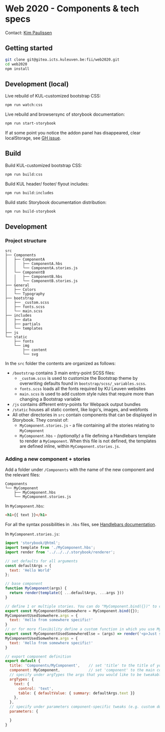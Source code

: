 # Web 2020 - Components & tech specs

Contact: [Kim Paulissen](https://www.kuleuven.be/wieiswie/nl/person/00045445)

## Getting started

```bash
git clone git@gitea.icts.kuleuven.be:fii/web2020.git
cd web2020
npm install
```

## Development (local)


Live rebuild of KUL-customized bootstrap CSS:

```bash
npm run watch:css
```

Live rebuild and browsersync of storybook documentation:

```bash
npm run start-storybook
```

If at some point you notice the addon panel has disappeared, clear localStorage, see [GH issue](https://github.com/storybookjs/storybook/issues/8383#issuecomment-541562349).

## Build

Build KUL-customized bootstrap CSS:

```bash
npm run build:css
```

Build KUL header/ footer/ flyout includes:

```bash
npm run build:includes
```

Build static Storybook documentation distribution:

```bash
npm run build-storybook
```

## Development

### Project structure
```
src
├── Components
│   ├── ComponentA
│   │   ├── ComponentA.hbs
│   │   └── ComponentA.stories.js
│   └── ComponentB
│   │   ├── ComponentB.hbs
│   │   └── ComponentB.stories.js
├── General
│   ├── Colors
│   └── Typography
├── bootstrap
│   ├── _custom.scss
│   ├── fonts.scss
│   └── main.scss
├── includes
│   ├── data
│   ├── partials
│   └── templates
├── js
└── static
    ├── fonts
    └── img
        ├── content
        └── svg
```

In the `src` folder the contents are organized as follows:

* `/bootstrap` contains 3 main entry-point SCSS files:
  * `_custom.scss` is used to customize the Bootstrap theme by overwriting defaults found in `bootstrap/scss/_variables.scss`.
  * `fonts.scss` loads all the fonts required by KU Leuven websites
  * `main.scss` is used to add custom style rules that require more than changing a Bootstrap variable
* `/js` contains different entry-points for Webpack output bundles
* `/static` houses all static content, like logo's, images, and webfonts
* All other directories in `src` contain components that can be displayed in Storybook. They consist of:
  * `MyComponent.stories.js` - a file containing all the stories relating to `MyComponent`
  * `MyComponent.hbs` - *(optionally)* a file defining a Handlebars template to render a `MyComponent`. When this file is not defined, the templates are defined inline, within `MyComponent.stories.js`.

### Adding a new component + stories

Add a folder under `/Components` with the name of the new component and the relevant files:

```
Components
└── MyComponent
    ├── MyComponent.hbs
    └── MyComponent.stories.js
```

In `MyComponent.hbs`:
```html
<h1>{{ text }}</h1>
```
For all the syntax possibilities in `.hbs` files, see [Handlebars documentation](https://handlebarsjs.com/guide/).

In `MyComponent.stories.js`:

```js
import 'storybook/@html';
import template from './MyComponent.hbs';
import render from '../../../.storybook/renderer';

// set defaults for all arguments
const defaultArgs = {
  text: 'Hello World'
};

// base component
function MyComponent(args) {
  return render(template({ ...defaultArgs, ...args }))
}

// define 1 or multiple stories. You can do "MyComponent.bind({})" to create a story, and add its arg values to its "args" property
export const MyComponentUsedSomewhere = MyComponent.bind({});
MyComponentUsedSomwehere.args = {
  text: 'Hello from somewhere specific!'
}
// or for more flexibility define a custom function in which you use MyComponent(args)
export const MyComponentUsedSomewhereElse = (args) => render('<p>Just some extra fixed markup</p>' + MyComponent(args) );
MyComponentUsedSomwehere.args = {
  text: 'Hello from somewhere specific!'
}

// export component definition
export default {
  title: 'Components/MyComponent',    // set 'title' to the title of your component: Adding /'es will nest the component in directories, camelcase sequences are transformed to separate words (e.g. MyComponent -> My component)
  component: MyComponent,             // set 'component' to the main component function
  // specify under argTypes the args that you would like to be tweakable by users through Storybook
  argTypes: {
    text: {
      control: 'text',
      table: { defaultValue: { summary: defaultArgs.text }}
    },
  },
  // specify under parameters component-specific tweaks (e.g. custom docs page)
  parameters: {

  }
}
```